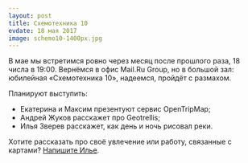 ```yaml
---
layout: post
title: Схемотехника 10
evdate: 18 мая 2017
image: schemo10-1400px.jpg
---
```

В мае мы встретимся ровно через месяц после прошлого раза, 18 числа в 19:00. Вернёмся в офис Mail.Ru Group,
но в большой зал: юбилейная «Схемотехника 10», надеемся, пройдёт с размахом.

Планируют выступить:

* Екатерина и Максим презентуют сервис OpenTripMap;
* Андрей Жуков расскажет про Geotrellis;
* Илья Зверев расскажет, как день и ночь рисовал реки.

Хотите рассказать про своё увлечение или работу, связанные с картами? [Напишите Илье](mailto:ilya@zverev.info).
